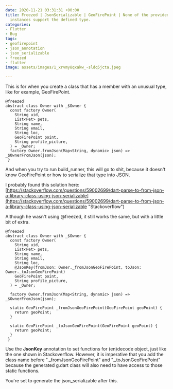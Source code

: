 ```yaml
---
date: 2020-11-21 03:31:31 +00:00
title: Freezed | JsonSerializable | GeoFirePoint | None of the provided TypeHelper
  instances support the defined type.
categories:
- Flutter
- Bug
tags:
- geofirepoint
- json_annotation
- json_serializable
- freezed
- flutter
image: assets/images/1_xrvmy8qxakw_-sldq5jcta.jpeg

---
```

This is for when you create a class that has a member with an unusual type, like for example, GeoFirePoint.

    @freezed
    abstract class Owner with _$Owner {
      const factory Owner(
        String uid,
        List<Pet> pets,
        String name,
        String email,
        String loc,
        GeoFirePoint point,
        String profile_picture,
      ) = _Owner;
      factory Owner.fromJson(Map<String, dynamic> json) => _$OwnerFromJson(json);
     }

And when you try to run build_runner, this will go to shit, because it doesn't know GeoFirePoint or how to serialize that type into JSON.

I probably found this solution here: [https://stackoverflow.com/questions/59002699/dart-parse-to-from-json-a-library-class-using-json-serializable](https://stackoverflow.com/questions/59002699/dart-parse-to-from-json-a-library-class-using-json-serializable "Stackoverflow")

Although he wasn't using @freezed, it still works the same, but with a little bit of extra.

    @freezed
    abstract class Owner with _$Owner {
      const factory Owner(
        String uid,
        List<Pet> pets,
        String name,
        String email,
        String loc,
        @JsonKey(fromJson: Owner._fromJsonGeoFirePoint, toJson: Owner._toJsonGeoFirePoint)
        GeoFirePoint point,
        String profile_picture,
      ) = _Owner;
      
      factory Owner.fromJson(Map<String, dynamic> json) => _$OwnerFromJson(json);
      
      static GeoFirePoint _fromJsonGeoFirePoint(GeoFirePoint geoPoint) {
        return geoPoint;
      }
    
      static GeoFirePoint _toJsonGeoFirePoint(GeoFirePoint geoPoint) {
        return geoPoint;
      }
     }

Use the **JsonKey** annotation to set functions for (en)decode object, just like the one shown in Stackoverflow. However, it is imperative that you add the class name before "._fromJsonGeoFirePoint" and "._toJsonGeoFirePoint" because the generated g.dart class will also need to have access to those static functions.

You're set to generate the json_serializable after this.